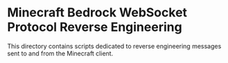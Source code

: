 # Minecraft Bedrock WebSocket Protocol Reverse Engineering

This directory contains scripts dedicated to reverse engineering messages sent
to and from the Minecraft client.
